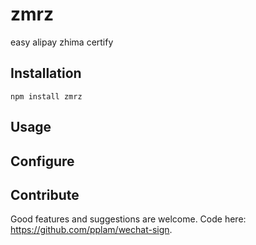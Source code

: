 zmrz
==========

easy alipay zhima certify

## Installation

  `npm install zmrz`

## Usage
## Configure
## Contribute

  Good features and suggestions are welcome. Code here: https://github.com/pplam/wechat-sign.
